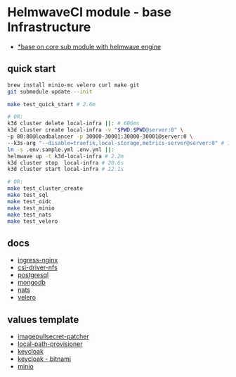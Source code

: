 # HelmwaveCI module - base Infrastructure

- [*base on core sub module with helmwave engine](ci/README.md)

## quick start 

```sh
brew install minio-mc velero curl make git
git submodule update --init

make test_quick_start # 2.6m

# OR:
k3d cluster delete local-infra ||: # 606ms
k3d cluster create local-infra -v "$PWD:$PWD@server:0" \
-p 80:80@loadbalancer -p 30000-30001:30000-30001@server:0 \
--k3s-arg "--disable=traefik,local-storage,metrics-server@server:0" # 13.3s
ln -s .env.sample.yml .env.yml ||:
helmwave up -t k3d-local-infra # 2.2m
k3d cluster stop  local-infra # 20.6s
k3d cluster start local-infra # 12.1s

# OR:
make test_cluster_create
make test_sql
make test_oidc
make test_minio
make test_nats
make test_velero
```

## docs

- [ingress-nginx](src/lib/ingress-nginx/ingress.md)
- [csi-driver-nfs](src/lib/csi-driver-nfs/csi-driver-nfs.md)
- [postgresql](src/lib/postgresql/postgresql.md)
- [mongodb](src/lib/mongodb/mongo.md)
- [nats](src/lib/nats/nats.tpl)
- [velero](src/lib/velero/velero.md)

## values template

- [imagepullsecret-patcher](src/lib/imagepullsecret-patcher/pull.tpl)
- [local-path-provisioner](src/lib/local-path-provisioner/local-path.tpl)
- [keycloak](src/lib/app/oidc.tpl)
- [keycloak - bitnami](src/lib/keycloak/keycloak.tpl)
- [minio](src/lib/minio/minio.tpl)
